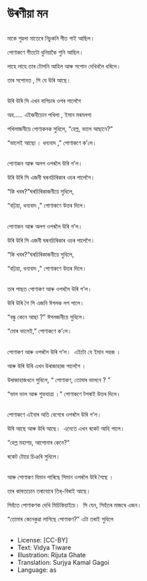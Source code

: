 # উৰণীয়া মন

##
মাকে শুৱলা মাতেৰে নিচুকনি গীত গাই আছিল। 

পোণাকণে গীতটো ধুনিয়াকৈ শুনি আছিল। 

লাহে লাহে তাৰ টোপনি আহিল আৰু সপোন দেখিবলৈ ধৰিলে। 

তাৰ সপোনত , সি যে উৰি আছে। 

##
উৰি উৰি সি এখন বাগিচাৰ ওপৰ পালেগৈ 

অহ..... এইজনীচোন পখিলা , ইমান মৰমলগা 

পখিলাজনীয়ে পোণাকনক সুধিলে, “হেল্ল, ভালে আছানে?” 

“ভালেই আছো । ধন্যবাদ ,” পোণাকণে ক’লে। 

##
পোণাকন আৰু অলপ ওপৰলৈ উৰি গ’ল। 

উৰি উৰি সি এজনী ঘৰনচিৰিকাৰ ওচৰ পালেগৈ। 

“কি খবৰ?”ঘৰচিৰিকাজনীয়ে সুধিলে, 

“বঢ়িয়া, ধন্যবাদ ,” পোণাকণে উত্তৰ দিলে। 

##
পোণাকন আৰু অলপ ওপৰলৈ উৰি গ’ল। 

উৰি উৰি সি এজনী ঘৰনচিৰিকাৰ ওচৰ পালেগৈ। 

“কি খবৰ?”ঘৰচিৰিকাজনীয়ে সুধিলে, 

“বঢ়িয়া, ধন্যবাদ ,” পোণাকণে উত্তৰ দিলে। 

##
তাৰ পাছত পোণাকণ আৰু ওপৰলৈ উৰি গ’ল। 

উৰি উৰি গৈ সি এজনি ঈগলক লগ পালে। 

“বন্ধু কেনে আছা ?” ঈগলজনীয়ে সুধিলে। 

“মোৰ ভালেই,” পোণাকণে ক’লে। 

##
পোণাকণ আৰু ওপৰলৈ উৰি গ’ল।  এইটো যে ইমান সহজ । 

আৰু উৰি উৰি এখন উৰাজাহাজ পালেগৈ । 

উৰাজাহাজখনে সুধিলে, “ পোণাকণ, তোমাৰ ভালনে ? ” 

“ভাল ভাল আৰু শুভযাত্রা ।” পোণাকণে টপৰাই উত্তৰ দিলে। 

##
পোণাকণে এইবাৰ অতি বেগেৰে ওপৰলৈ উৰি গ’ল। 

উৰি আছে আৰু উৰি আছে।  এনেতে এখন ৰকেট আহি পালে। 

“হেল্ল মহাশয়, আপোনাৰ কেনে?” 

ৰকেট টোৱে চিঞৰি সুধিলে। 

##
আৰু পোণাকণ যিমান পাৰিছে সিমান ওপৰলৈ উৰি গৈছে । 

তাৰ কাষতচোন তৰাবোৰে তিৰ্-বিৰাই আছে। 

সিহঁতে পোণাকণক দেখি মিচিকিয়াইচে।  সি যেন, সিহঁতৰ মাজৰে এজন। 

“তোমাৰ কেনেকুৱা লাগিছে পোণাকণ?” এটা তৰাই সুধিলে 

##
* License: [CC-BY]
* Text: Vidya Tiware
* Illustration: Rijuta Ghate
* Translation: Surjya Kamal Gagoi
* Language: as
